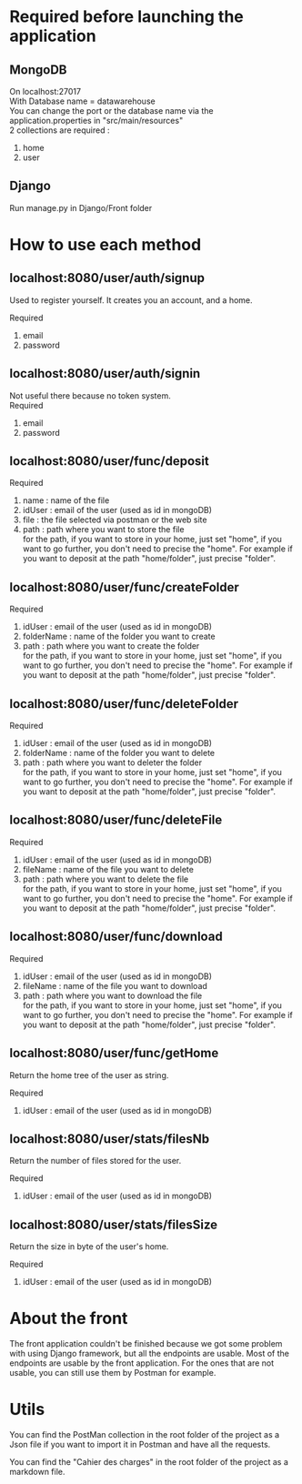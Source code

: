 # Required before launching the application

## MongoDB

On localhost:27017 <br>
With Database name = datawarehouse <br>
You can change the port or the database name via the application.properties in "src/main/resources" <br>
2 collections are required :
<ol>
<li>home</li>
<li>user</li>
</ol>

## Django

Run manage.py in Django/Front folder

# How to use each method

## localhost:8080/user/auth/signup

Used to register yourself. It creates you an account, and a home.

Required
<ol>
<li>email</li>
<li>password</li>
</ol>

## localhost:8080/user/auth/signin

Not useful there because no token system. <br>
Required
<ol>
<li>email</li>
<li>password</li>
</ol>

## localhost:8080/user/func/deposit

Required
<ol>
<li>name : name of the file</li>
<li>idUser : email of the user (used as id in mongoDB)</li>
<li>file : the file selected via postman or the web site</li>
<li>path : path where you want to store the file</li>
for the path, if you want to store in your home, just set "home", if you want to go further, you don't need to precise the "home".
For example if you want to deposit at the path "home/folder", just precise "folder".
</ol>

## localhost:8080/user/func/createFolder

Required
<ol>
<li>idUser : email of the user (used as id in mongoDB)</li>
<li>folderName : name of the folder you want to create</li>
<li>path : path where you want to create the folder</li>
for the path, if you want to store in your home, just set "home", if you want to go further, you don't need to precise the "home".
For example if you want to deposit at the path "home/folder", just precise "folder".
</ol>

## localhost:8080/user/func/deleteFolder

Required
<ol>
<li>idUser : email of the user (used as id in mongoDB)</li>
<li>folderName : name of the folder you want to delete</li>
<li>path : path where you want to deleter the folder</li>
for the path, if you want to store in your home, just set "home", if you want to go further, you don't need to precise the "home".
For example if you want to deposit at the path "home/folder", just precise "folder".
</ol>

## localhost:8080/user/func/deleteFile

Required
<ol>
<li>idUser : email of the user (used as id in mongoDB)</li>
<li>fileName : name of the file you want to delete</li>
<li>path : path where you want to delete the file</li>
for the path, if you want to store in your home, just set "home", if you want to go further, you don't need to precise the "home".
For example if you want to deposit at the path "home/folder", just precise "folder".
</ol>

## localhost:8080/user/func/download

Required
<ol>
<li>idUser : email of the user (used as id in mongoDB)</li>
<li>fileName : name of the file you want to download</li>
<li>path : path where you want to download the file</li>
for the path, if you want to store in your home, just set "home", if you want to go further, you don't need to precise the "home".
For example if you want to deposit at the path "home/folder", just precise "folder".
</ol>

## localhost:8080/user/func/getHome

Return the home tree of the user as string.

Required
<ol>
<li>idUser : email of the user (used as id in mongoDB)</li>
</ol>

## localhost:8080/user/stats/filesNb

Return the number of files stored for the user.

Required
<ol>
<li>idUser : email of the user (used as id in mongoDB)</li>
</ol>

## localhost:8080/user/stats/filesSize

Return the size in byte of the user's home.

Required
<ol>
<li>idUser : email of the user (used as id in mongoDB)</li>
</ol>

# About the front

The front application couldn't be finished because we got some problem with using Django framework, but all the endpoints are usable.
Most of the endpoints are usable by the front application.
For the ones that are not usable, you can still use them by Postman for example.

# Utils

You can find the PostMan collection in the root folder of the project as a Json file if you want to import it in Postman
and have all the requests.

You can find the "Cahier des charges" in the root folder of the project as a markdown file.
